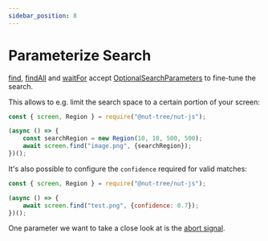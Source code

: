 ```yaml
---
sidebar_position: 8
---
```


# Parameterize Search

[find](find.md), [findAll](findall.md) and [waitFor](waitfor.md) accept [OptionalSearchParameters](https://nut-tree.github.io/apidoc/classes/optionalsearchparameters.html) to fine-tune the search.

This allows to e.g. limit the search space to a certain portion of your screen:

```js {4-5}
const { screen, Region } = require("@nut-tree/nut-js");

(async () => {
    const searchRegion = new Region(10, 10, 500, 500);
    await screen.find("image.png", {searchRegion});
})();
```

It's also possible to configure the `confidence` required for valid matches:

```js {4}
const { screen, Region } = require("@nut-tree/nut-js");

(async () => {
    await screen.find("test.png", {confidence: 0.7});
})();
```

One parameter we want to take a close look at is the [abort signal](https://nut-tree.github.io/apidoc/classes/optionalsearchparameters.html#abort).